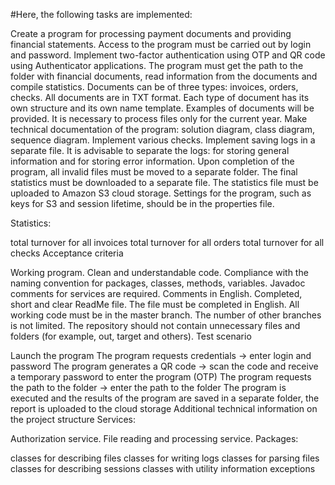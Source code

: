 #Here, the following tasks are implemented:

Create a program for processing payment documents and providing financial statements. Access to the program must be carried out by login and password. Implement two-factor authentication using OTP and QR code using Authenticator applications. The program must get the path to the folder with financial documents, read information from the documents and compile statistics. Documents can be of three types: invoices, orders, checks. All documents are in TXT format. Each type of document has its own structure and its own name template. Examples of documents will be provided. It is necessary to process files only for the current year. Make technical documentation of the program: solution diagram, class diagram, sequence diagram. Implement various checks. Implement saving logs in a separate file. It is advisable to separate the logs: for storing general information and for storing error information. Upon completion of the program, all invalid files must be moved to a separate folder. The final statistics must be downloaded to a separate file. The statistics file must be uploaded to Amazon S3 cloud storage. Settings for the program, such as keys for S3 and session lifetime, should be in the properties file.

Statistics:

total turnover for all invoices
total turnover for all orders
total turnover for all checks
Acceptance criteria

Working program.
Clean and understandable code.
Compliance with the naming convention for packages, classes, methods, variables.
Javadoc comments for services are required.
Comments in English.
Completed, short and clear ReadMe file. The file must be completed in English.
All working code must be in the master branch. The number of other branches is not limited.
The repository should not contain unnecessary files and folders (for example, out, target and others).
Test scenario

Launch the program
The program requests credentials -> enter login and password
The program generates a QR code -> scan the code and receive a temporary password to enter the program (OTP)
The program requests the path to the folder -> enter the path to the folder
The program is executed and the results of the program are saved in a separate folder, the report is uploaded to the cloud storage
Additional technical information on the project structure Services:

Authorization service.
File reading and processing service.
Packages:

classes for describing files
classes for writing logs
classes for parsing files
classes for describing sessions
classes with utility information
exceptions
